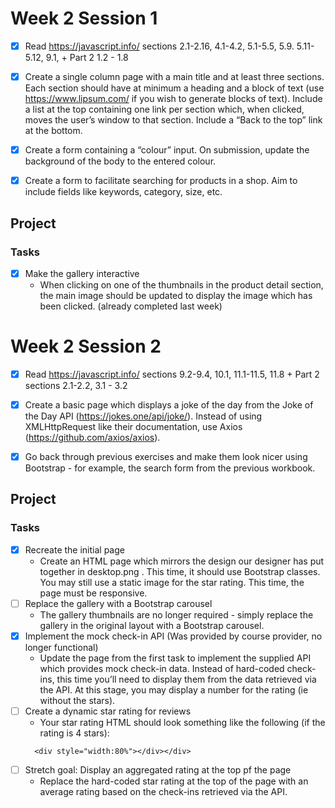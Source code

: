 # Week 2 Session 1 #
- [x] Read https://javascript.info/ sections 2.1-2.16, 4.1-4.2, 5.1-5.5, 5.9. 5.11-5.12, 9.1, + Part 2 1.2 - 1.8
- [x] Create a single column page with a main title and at least three sections. Each section should have at
  minimum a heading and a block of text (use https://www.lipsum.com/ if you wish to generate blocks of
  text). Include a list at the top containing one link per section which, when clicked, moves the user’s
  window to that section. Include a “Back to the top” link at the bottom.
- [x] Create a form containing a “colour” input. On submission, update the background of the body to the
  entered colour.
- [x] Create a form to facilitate searching for products in a shop. Aim to include fields like keywords,
  category, size, etc.

  
## Project ##
### Tasks ###
- [x] Make the gallery interactive
  - When clicking on one of the thumbnails in the product detail section, the main image should be updated to
    display the image which has been clicked. (already completed last week)


# Week 2 Session 2 #
- [x] Read https://javascript.info/ sections 9.2-9.4, 10.1, 11.1-11.5, 11.8 + Part 2 sections 2.1-2.2, 3.1 - 3.2
- [x] Create a basic page which displays a joke of the day from the Joke of the Day API (https://jokes.one/api/joke/). Instead of using
  XMLHttpRequest like their documentation, use Axios (https://github.com/axios/axios).
- [x] Go back through previous exercises and make them look nicer using Bootstrap - for example, the
  search form from the previous workbook.


## Project ##
### Tasks ###
- [x] Recreate the initial page
  - Create an HTML page which mirrors the design our designer has put together in desktop.png . This
    time, it should use Bootstrap classes. You may still use a static image for the star rating. This time, the page
    must be responsive.
- [ ] Replace the gallery with a Bootstrap carousel
  - The gallery thumbnails are no longer required - simply replace the gallery in the original layout with a
    Bootstrap carousel.
- [x] Implement the mock check-in API (Was provided by course provider, no longer functional)
  - Update the page from the first task to implement the supplied API which provides mock check-in data.
    Instead of hard-coded check-ins, this time you’ll need to display them from the data retrieved via the API. At
    this stage, you may display a number for the rating (ie without the stars).
- [ ] Create a dynamic star rating for reviews
  - Your star rating HTML should look something like the following (if the rating is 4 stars): 
  ```
    <div style="width:80%"></div></div>
    ```
- [ ] Stretch goal: Display an aggregated rating at the top pf the page
  - Replace the hard-coded star rating at the top of the page with an average rating based on the check-ins
    retrieved via the API.